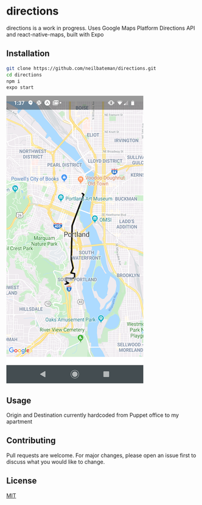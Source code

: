 # directions

directions is a work in progress. Uses Google Maps Platform Directions API and react-native-maps, built with Expo

## Installation


```bash
git clone https://github.com/neilbateman/directions.git
cd directions
npm i
expo start
```
![screenshot](/assets/Screenshot2.png)
## Usage

Origin and Destination currently hardcoded from Puppet office to my apartment

## Contributing
Pull requests are welcome. For major changes, please open an issue first to discuss what you would like to change.


## License
[MIT](https://choosealicense.com/licenses/mit/)
